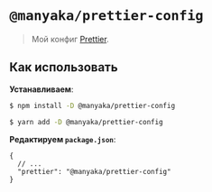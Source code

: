 # `@manyaka/prettier-config`

> Мой конфиг [Prettier](https://prettier.io).

## Как использовать

**Устанавливаем**:

```bash
$ npm install -D @manyaka/prettier-config
```

```bash
$ yarn add -D @manyaka/prettier-config
```

**Редактируем `package.json`**:

```jsonc
{
  // ...
  "prettier": "@manyaka/prettier-config"
}
```
